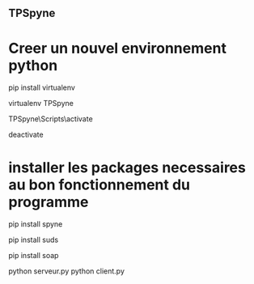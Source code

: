 ## TPSpyne

# Creer un nouvel environnement python

pip install virtualenv

virtualenv TPSpyne 

TPSpyne\Scripts\activate

deactivate

# installer les packages necessaires au bon fonctionnement du programme

pip install spyne

pip install suds

pip install soap

python serveur.py
python client.py
